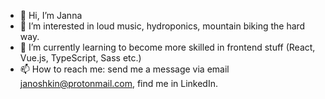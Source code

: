 - 👋 Hi, I’m Janna
- :heart_decoration: I’m interested in loud music, hydroponics, mountain biking the hard way.
- 🌱 I’m currently learning to become more skilled in frontend stuff (React, Vue.js, TypeScript, Sass etc.)
- 📫 How to reach me: send me a message via email janoshkin@protonmail.com, find me in LinkedIn.

<!---
Jannanie/Jannanie is a ✨ special ✨ repository because its `README.md` (this file) appears on your GitHub profile.
You can click the Preview link to take a look at your changes.
--->
